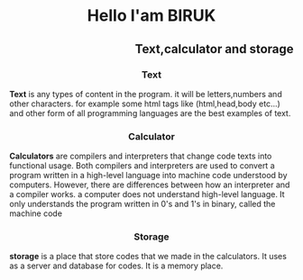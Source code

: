 <h1 align="center">Hello I'am BIRUK</h1>
<h2 align="right"> Text,calculator and storage</h2>
<h3 align="center">Text</h3>
<b>Text</b> is any types of content in the program. it will be letters,numbers and other characters. for example some html tags like (html,head,body etc...) and other form of all programming languages are the best examples of text. 
<h3 align="center">Calculator</h3>
<b>Calculators</b> are compilers and interpreters that change code texts into functional usage. Both compilers and interpreters are used to convert a program written in a high-level language into machine code understood by computers. However, there are differences between how an interpreter and a compiler works. a computer does not understand high-level language. It only understands the program written in 0's and 1's in binary, called the machine code
<h3 align="center">Storage</h3>
<b>storage</b> is a place that store codes that we made in the calculators. It uses as a server and database for codes. It is a memory place.
